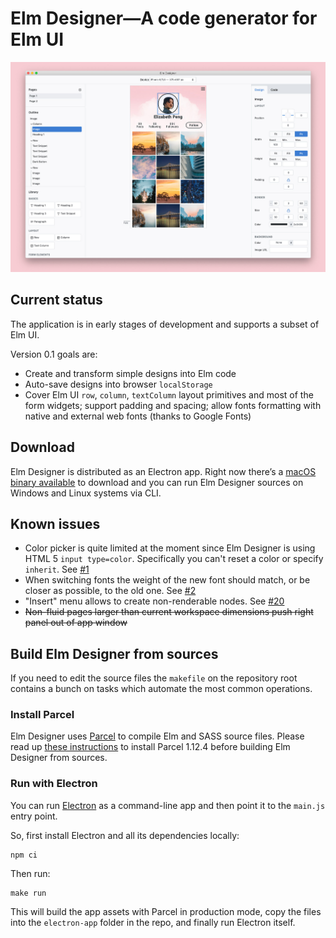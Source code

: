 # Elm Designer—A code generator for Elm UI

![Elm Designer interface](./assets/screenshot.jpg)

## Current status

The application is in early stages of development and supports a subset of Elm UI.

Version 0.1 goals are:

- Create and transform simple designs into Elm code
- Auto-save designs into browser `localStorage`
- Cover Elm UI `row`, `column`, `textColumn` layout primitives and most of the form widgets; support padding and spacing; allow fonts formatting with native and external web fonts (thanks to Google Fonts)  

## Download 

Elm Designer is distributed as an Electron app. Right now there’s a [macOS binary available][d] to download and you can run Elm Designer sources on Windows and Linux systems via CLI.

## Known issues

- Color picker is quite limited at the moment since Elm Designer is using HTML 5 `input type=color`. Specifically you can't reset a color or specify `inherit`. See [#1][issue1]
- When switching fonts the weight of the new font should match, or be closer as possible, to the old one. See [#2][issue2]
- "Insert" menu allows to create non-renderable nodes. See [#20][issue20]
- ~~Non-fluid pages larger than current workspace dimensions push right panel out of app window~~

## Build Elm Designer from sources

If you need to edit the source files the `makefile` on the repository root contains a bunch on tasks which automate the most common operations.

### Install Parcel

Elm Designer uses [Parcel][2] to compile Elm and SASS source files. Please read up [these instructions][3] to install Parcel 1.12.4 before building Elm Designer from sources.

### Run with Electron

You can run [Electron][4] as a command-line app and then point it to the `main.js` entry point.

So, first install Electron and all its dependencies locally:

    npm ci

Then run:

    make run

This will build the app assets with Parcel in production mode, copy the files into the `electron-app` folder in the repo, and finally run Electron itself.

[1]: https://github.com/electron/electron-packager
[2]: https://parceljs.org
[3]: https://parceljs.org/getting_started.html
[4]: https://www.electronjs.org
[issue1]: https://github.com/passiomatic/elm-designer/issues/1 
[issue2]: https://github.com/passiomatic/elm-designer/issues/2 
[d]: https://github.com/passiomatic/elm-designer/releases/tag/v0.1.0
[issue20]: https://github.com/passiomatic/elm-designer/issues/20